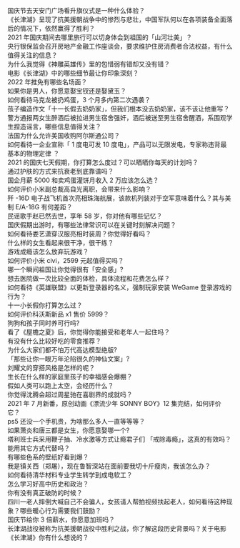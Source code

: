 国庆节去天安门广场看升旗仪式是一种什么体验？  
《长津湖》呈现了抗美援朝战争中的惨烈与悲壮，中国军队何以在各项装备全面落后的情况下，依然赢得了胜利？  
2021 年国庆期间去哪里旅行可以切身体会到祖国的「山河壮美」？  
央行银保监会召开房地产金融工作座谈会，要求维护住房消费者合法权益，有什么值得关注的信息？  
为什么我觉得《神雕英雄传》里的包惜弱有错却又没有错？  
电影《长津湖》中的哪些细节最让你印象深刻？  
2022 年推免有哪些名场面？  
如果你是男人，你愿意娶宝钗还是娶黛玉？  
如何看待马克龙被扔鸡蛋，3 个月多内第二次遇袭？  
孩子编造作文「十一长假去奶奶家」，但我们根本没去奶奶家，该不该让他重写？  
警方通报两女生醉酒后被拉进男生宿舍强奸，酒后被送至男生宿舍醒酒，系围观学生捏造谣言，哪些信息值得关注？  
法国为什么允许美国收购阿尔斯通公司？  
如何看待一企业宣称「 1 度电可发 10 度电」，产品可以无限发电，专家称违背最基本的物理定律 ？  
2021 的国庆七天假期，你打算怎么度过？可以晒晒你每天的计划吗？  
通过护肤的方式来抗衰老到底靠谱吗？  
国企月薪  5000 和卖鸡蛋灌饼月收入 2 万应该怎么选？  
如何评价小米副总裁高自光离职，会带来什么影响？  
歼 -16D 电子战飞机首次亮相珠海航展，该款机列装对于空军意味着什么？其与美制 E/A-18G 有何差距？  
民谣歌手赵已然去世，享年 58 岁，你对他有哪些记忆？  
国庆假期出游时，有哪些法律常识可以在关键时刻解决问题？  
如何看待娄艺潇穿汉服亮相时装周？你觉得好看吗？  
什么样的女生看起来很干净，很干练？  
游戏成瘾该怎么放弃玩游戏？  
如何评价小米 civi，2599 元起值得买吗？  
哪一个瞬间祖国让你觉得很有「安全感」?  
想去医院做一次比较全面的体检，具体流程和花费怎么样？  
如何看待《英雄联盟》以更新登录器的名义，强制玩家安装 WeGame 登录游戏的行为？  
十一小长假你打算怎么过？  
如何评价科沃斯新品 x1 售价 5999？  
狗狗和孩子同时养可行吗?  
看了《屋檐之夏》后，你觉得你能接受和老年人一起住吗？  
有没有什么比较好吃的零食推荐？  
为什么大家们都不怕万代高达模型绝版?  
「那些让你一眼万年沦陷很久的神仙文案」?  
刘耀文的穿搭风格是怎样的呢？  
生长在什么样的家庭里孩子的幸福感会爆棚？  
假如人类可以跑上太空，会经历什么？  
你觉得沈腾会超过周星驰在喜剧界的成就吗？  
2021 年 7 月新番，原创动画《漂流少年 SONNY BOY》12 集完结，如何评价它？  
ps5 还没一个手机贵，为啥那么多人一直等等等？  
如果萧炎和唐三都是女生，你愿意娶哪一个?  
塔利班士兵采用鞭子抽、冷水激等方式让瘾君子们 「戒除毒瘾」，这真的有效吗？能用其它方式代替吗？  
有哪些色系的壁纸好看到爆？  
我是镇关西（郑屠），现在鲁智深站在面前要我切十斤瘦肉，我该怎么办？  
如何看待清华材料专业学生转学到成电软工？  
怎么学习好高中历史和政治？  
你有没有真正破防的时候？  
四川一老人摔倒大喊自己不会骗人，女孩请人帮拍视频扶起老人，如何看待这种现象？哪些暖心行为需要我们鼓励？  
国庆节给你 3 倍薪水，你愿意加班吗？  
长津湖战役被称为抗美援朝战役中胜利之战，你了解这段历史背景吗？关于电影《长津湖》你有什么想说的？  
